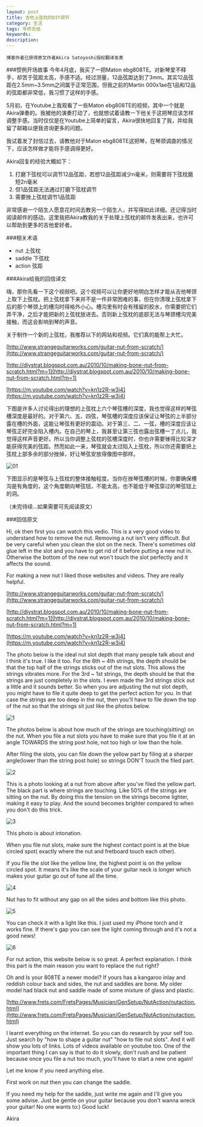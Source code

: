 ```yaml
---
layout: post
title: 吉他上弦枕的DIY调节
category: 生活
tags: 年终总结
keywords: 
description: 
---
```

`博客作者已获得原文作者Akira Satoyoshi授权翻译发表`

###惯例开场故事
今年4月底，我买了一把Maton ebg808TE。对新琴爱不释手，却苦于弦距太高，手感不适。经过测量，12品弦距达到了3mm。其实12品弦距在2.5mm~3.5mm之间属于正常范围，但我之前的Martin 000x1ae在1品和12品的弦距都非常低，我习惯了这样的手感。

5月初，在Youtube上我观看了一些Maton ebg808TE的视频，其中一个就是Akira弹奏的。我被他的演奏打动了，也就想试着请教一下他关于这把琴应该怎样调整手感。当时仅仅是在Youtube上简单的留言，Akira很快地回复了我，并给我留了邮箱以便我咨询更多的问题。

我试着发了封信过去，请教他对于Maton ebg808TE这把琴，在琴颈调直的情况下，应该怎样做才能将手感调得更好。

Akira回复的经验大概如下：

1. 打磨下弦枕可以调节12品弦距，若想12品弦距减少n毫米，则需要将下弦枕磨短2n毫米
2. 但1品弦距无法通过打磨下弦枕调节
3. 需要挫上弦枕调节1品弦距

非常感谢一个陌生人愿意花时间去教另一个陌生人，并写得如此详细。还记得当时阅读邮件的感动。这里我把Akira教我的关于处理上弦枕的邮件发表出来，也许可以帮助到更多的吉他爱好者。

###相关术语
- nut 上弦枕
- saddle 下弦枕
- action 弦距

###Akira给我的回信译文

嗨，那你先看一下这个视频吧。这个视频可以让你更好地明白怎样才能从吉他琴颈上取下上弦枕。把上弦枕拿下来并不是一件非常困难的事，但在你清理上弦枕拿下后的那个琴颈上的槽沟时得格外小心。槽沟里有时会有残留的胶水，你需要把它们弄干净，之后才能把新的上弦枕放进去。否则新上弦枕的底部无法与琴颈槽沟完美接触，而这会影响到琴的声音。

关于制作一个新的上弦枕，我推荐以下的网站和视频。它们真的能帮上大忙。

[http://www.strangeguitarworks.com/guitar-nut-from-scratch/](http://www.strangeguitarworks.com/guitar-nut-from-scratch/)

[http://diystrat.blogspot.com.au/2010/10/making-bone-nut-from-scratch.html?m=1](http://diystrat.blogspot.com.au/2010/10/making-bone-nut-from-scratch.html?m=1)

[https://m.youtube.com/watch?v=kn1z2R-w3i4](https://m.youtube.com/watch?v=kn1z2R-w3i4)

下图是许多人讨论得出的理想的上弦枕上六个琴弦槽的深度，我也觉得这样的琴弦槽深度是最好的。对于第六、五、四弦，琴弦槽的深度应该保证让琴弦的上半部分露在槽的外面，这能让琴弦有更好的震动。对于第三、二、一弦，槽的深度应该让琴弦正好完全陷入槽内。在自己的琴上，我甚至让第三弦也露出弦槽一丁点儿，我觉得这样声音更好。所以当你调整上弦枕的弦槽深度时，你也许需要锉得比较深才能获得完美的弦距。然而如此一来，琴弦就会太过陷入上弦枕，所以你还需要把上弦枕上部多余的部分挫掉，好让琴弦安放得像图中那样。

![01](http://7xnp1z.com1.z0.glb.clouddn.com/guitar_nut.png)

下图显示的是琴弦与上弦枕的整体接触程度。当你在挫琴弦槽的时候，你要确保槽沟是有角度的，这个角度朝向琴弦钮，不能太高，也不能低于琴弦穿过的琴弦钮上的洞。

（未完待续...如果需要可先阅读原文）

###回信原文

Hi, ok then first you can watch this vedio. This is a very good video to understand how to remove the nut. Removing a nut isn't very difficult. But be very careful when you clean the slot on the neck. There's sometimes old glue left in the slot and you have to get rid of it before putting a new nut in. Otherwise the bottom of the new nut won't touch the slot perfectly and it affects the sound.

For making a new nut I liked those websites and videos. They are really helpful.

[http://www.strangeguitarworks.com/guitar-nut-from-scratch/](http://www.strangeguitarworks.com/guitar-nut-from-scratch/)

[http://diystrat.blogspot.com.au/2010/10/making-bone-nut-from-scratch.html?m=1](http://diystrat.blogspot.com.au/2010/10/making-bone-nut-from-scratch.html?m=1)

[https://m.youtube.com/watch?v=kn1z2R-w3i4](https://m.youtube.com/watch?v=kn1z2R-w3i4)

The photo below is the ideal nut slot depth that many people talk about and I think it's true. I like it too.  For the 6th ~ 4th strings, the depth should be that the top half of the strings sticks out of the nut slots. This allows the strings vibrates more.  For the 3rd ~ 1st strings, the depth should be that the strings are just completely in the slots. I even made the 3rd strings stick out a little and it sounds better. So when you are adjusting the nut slot depth, you might have to file it quite deep to get the perfect action for you. In that case the strings are too deep in the nut, then you'll have to file down the top of the nut so that the strings sit just like the photos below. 

![1](http://7xnp1z.com1.z0.glb.clouddn.com/guitar_nut.png)

The photos below is about how much of the strings are touching(sitting) on the nut. When you file a nut slots you have to make sure that you file it at an angle TOWARDS the string post hole, not too high or low than the hole. 

After filing the slots, you can file down the yellow part by filing at a sharper angle(lower than the string post hole) so strings DON'T touch the filed part.

![2](http://7xnp1z.com1.z0.glb.clouddn.com/guitar_nut_angle.png)

This is a photo looking at a nut from above after you've filed the yellow part.  The black part is where strings are touching. Like 50% of the strings are sitting on the nut. By doing this the tension on the strings become lighter, making it easy to play. And the sound becomes brighter compared to when you don't do this trick. 

![3](http://7xnp1z.com1.z0.glb.clouddn.com/guitar_nut_concave.png)

This photo is about intonation.  

When you file nut slots, make sure the highest contact point is at the blue circled spot( exactly where the nut and fretboard touch each other). 

If you file the slot like the yellow line, the highest point is on the yellow circled spot. It means it's like the scale of your guitar neck is longer which makes your guitar go out of tune all the time.

![4](http://7xnp1z.com1.z0.glb.clouddn.com/guitar_nut_good.png)

Nut has to fit without any gap on all the sides and bottom like this photo. 

![5](http://7xnp1z.com1.z0.glb.clouddn.com/guitar_nut_real.png)

You can check it with a light like this. I just used my iPhone torch and it works fine. If there's gap you can see the light coming through and it's not a good news! 

![6](http://7xnp1z.com1.z0.glb.clouddn.com/guitar_nut_light.png)

For nut action, this website below is so great. A perfect explanation. I think this part is the main reason you want to replace the nut right?

Oh and Is your 808TE a newer model? If yours has a kangaroo inlay and reddish colour back and sides, the nut and saddles are bone. My older model had black nut and saddle made of some mixture of glass and plastic. 

[http://www.frets.com/FretsPages/Musician/GenSetup/NutAction/nutaction.html](http://www.frets.com/FretsPages/Musician/GenSetup/NutAction/nutaction.html)

I learnt everything on the internet. So you can do research by your self too. Just search by  "how to shape a guitar nut" "how to file nut slots". And it will show you lots of links. Lots of videos available on youtube too.  One of the important thing I can say is that to do it slowly, don't rush and be patient because once you file a nut too much, you'll have to start a new one again!

Let me know if you need anything else. 

First work on nut then you can change the saddle. 

If you need my help for the saddle, just write me again and I'll give you some advise.  Just be gentle on your guitar because you don't wanna wreck your guitar! No one wants to:)
Good luck! 


Akira





